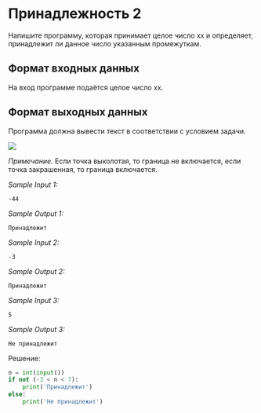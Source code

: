 # Принадлежность 2

Напишите программу, которая принимает целое число xx и определяет, принадлежит ли данное число указанным промежуткам.

## Формат входных данных
На вход программе подаётся целое число xx.

## Формат выходных данных
Программа должна вывести текст в соответствии с условием задачи.

![](https://ucarecdn.com/5d994476-13fb-40aa-a529-4fd12c9e424a/)

*Примечание.* Если точка выколотая, то граница не включается, если точка закрашенная, то граница включается. 

*Sample Input 1:*
```
-44
```

*Sample Output 1:*
```
Принадлежит
```

*Sample Input 2:*
```
-3
```

*Sample Output 2:*
```
Принадлежит
```

*Sample Input 3:*
```
5
```

*Sample Output 3:*
```
Не принадлежит
```

Решение:
```python
n = int(input())
if not (-3 < n < 7):
    print('Принадлежит')
else:
    print('Не принадлежит')
```
